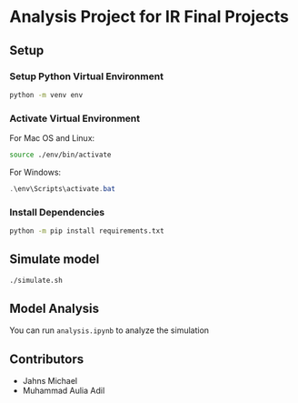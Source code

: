 # Analysis Project for IR Final Projects

## Setup

### Setup Python Virtual Environment

```bash
python -m venv env
```

### Activate Virtual Environment

For Mac OS and Linux:

```bash
source ./env/bin/activate
```

For Windows:

```powershell
.\env\Scripts\activate.bat
```

### Install Dependencies

```bash
python -m pip install requirements.txt
```

## Simulate model

```bash
./simulate.sh
```

## Model Analysis

You can run `analysis.ipynb` to analyze the simulation

## Contributors

- Jahns Michael
- Muhammad Aulia Adil